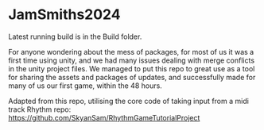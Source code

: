# JamSmiths2024
Latest running build is in the Build folder.

For anyone wondering about the mess of packages, for most of us it was a first time using unity, and we had many issues dealing with merge conflicts in the unity project files.
We managed to put this repo to great use as a tool for sharing the assets and packages of updates, and successfully made for many of us our first game, within the 48 hours.


Adapted from this repo, utilising the core code of taking input from a midi track
Rhythm repo: https://github.com/SkyanSam/RhythmGameTutorialProject
